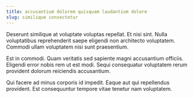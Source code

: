 ```yaml
---
title: accusantium dolorem quisquam laudantium dolore
slug: similique consectetur
---
```


Deserunt similique at voluptate voluptas repellat. Et nisi sint. Nulla voluptatibus reprehenderit saepe eligendi non architecto voluptatem. Commodi ullam voluptatem nisi sunt praesentium.

Est in commodi. Quam veritatis sed sapiente magni accusantium officiis. Eligendi error nobis rem ut est modi. Sequi consequatur voluptatem rerum provident dolorum reiciendis accusantium.

Qui facere ad minus corporis id impedit. Eaque aut qui repellendus provident. Est consequuntur tempore vitae tenetur nam voluptatem.
